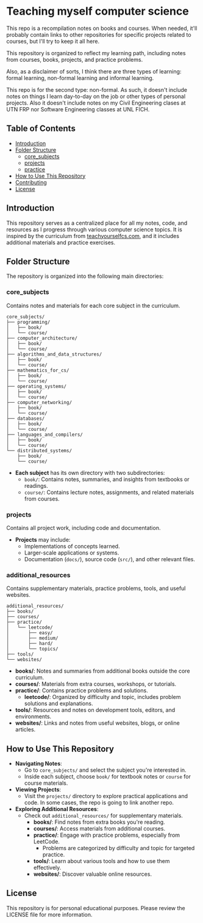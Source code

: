 # Teaching myself computer science

This repo is a recompilation notes on books and courses. When needed, it'll
probably contain links to other repositories for specific projects related to
courses, but I'll try to keep it all here.

This repository is organized to reflect my learning path, including notes from
courses, books, projects, and practice problems.

Also, as a disclaimer of sorts, I think there are three types of learning:
formal learning, non-formal learning and informal learning.

This repo is for the second type: non-formal. As such, it doesn't include notes
on things I learn day-to-day on the job or other types of personal projects.
Also it doesn't include notes on my Civil Engineering clases at UTN FRP nor
Software Engineering classes at UNL FICH.

## Table of Contents

- [Introduction](#introduction)
- [Folder Structure](#folder-structure)
  - [core_subjects](#core_subjects)
  - [projects](#projects)
  - [practice](#practice)
- [How to Use This Repository](#how-to-use-this-repository)
- [Contributing](#contributing)
- [License](#license)

## Introduction

This repository serves as a centralized place for all my notes, code, and
resources as I progress through various computer science topics. It is inspired
by the curriculum from [teachyourselfcs.com](https://teachyourselfcs.com/), and
it includes additional materials and practice exercises.

## Folder Structure

The repository is organized into the following main directories:

### core_subjects

Contains notes and materials for each core subject in the curriculum.

```
core_subjects/
├── programming/
│   ├── book/
│   └── course/
├── computer_architecture/
│   ├── book/
│   └── course/
├── algorithms_and_data_structures/
│   ├── book/
│   └── course/
├── mathematics_for_cs/
│   ├── book/
│   └── course/
├── operating_systems/
│   ├── book/
│   └── course/
├── computer_networking/
│   ├── book/
│   └── course/
├── databases/
│   ├── book/
│   └── course/
├── languages_and_compilers/
│   ├── book/
│   └── course/
└── distributed_systems/
    ├── book/
    └── course/
```

- **Each subject** has its own directory with two subdirectories:
  - `book/`: Contains notes, summaries, and insights from textbooks or readings.
  - `course/`: Contains lecture notes, assignments, and related materials from
    courses.

### projects

Contains all project work, including code and documentation.

- **Projects** may include:
  - Implementations of concepts learned.
  - Larger-scale applications or systems.
  - Documentation (`docs/`), source code (`src/`), and other relevant files.

### additional_resources

Contains supplementary materials, practice problems, tools, and useful websites.

```
additional_resources/
├── books/
├── courses/
├── practice/
│   └── leetcode/
│       ├── easy/
│       ├── medium/
│       ├── hard/
│       └── topics/
├── tools/
└── websites/
```

- **books/**: Notes and summaries from additional books outside the core
  curriculum.
- **courses/**: Materials from extra courses, workshops, or tutorials.
- **practice/**: Contains practice problems and solutions.
  - **leetcode/**: Organized by difficulty and topic, includes problem solutions
    and explanations.
- **tools/**: Resources and notes on development tools, editors, and
  environments.
- **websites/**: Links and notes from useful websites, blogs, or online
  articles.

## How to Use This Repository

- **Navigating Notes**:
  - Go to `core_subjects/` and select the subject you're interested in.
  - Inside each subject, choose `book/` for textbook notes or `course` for
    course materials.
- **Viewing Projects**:
  - Visit the `projects/` directory to explore practical applications and code.
    In some cases, the repo is going to link another repo.
- **Exploring Additional Resources**:
  - Check out `additional_resources/` for supplementary materials.
    - **books/**: Find notes from extra books you're reading.
    - **courses/**: Access materials from additional courses.
    - **practice/**: Engage with practice problems, especially from LeetCode.
      - Problems are categorized by difficulty and topic for targeted practice.
    - **tools/**: Learn about various tools and how to use them effectively.
    - **websites/**: Discover valuable online resources.

## License

This repository is for personal educational purposes. Please review the LICENSE
file for more information.

